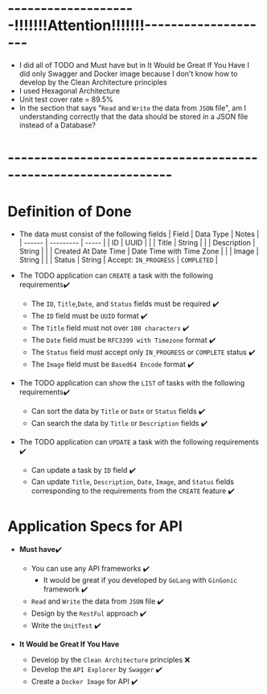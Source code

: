 # --------------------!!!!!!!Attention!!!!!!!--------------------
- I did all of TODO and Must have but in It Would be Great If You Have I did only Swagger and Docker image because I don't know how to develop by the Clean Architecture principles
- I used Hexagonal Architecture
- Unit test cover rate = 89.5%
- In the section that says "`Read` and `Write` the data from `JSON` file", am I understanding correctly that the data should be stored in a JSON file instead of a Database?
# ---------------------------------------------------------------
# Definition of Done
- The data must consist of the following fields
| Field  | Data Type | Notes |
| ------ | --------- | ----- |
| ID | UUID |  |
| Title | String |  |
| Description | String |  |
| Created At Date Time | Date Time with Time Zone |  | 
| Image | String |  |
| Status | String  | Accept: `IN_PROGRESS` \| `COMPLETED` |

- The TODO application can `CREATE` a task with the following requirements✔️
    - The `ID`, `Title`,`Date`, and `Status` fields must be required ✔️
    - The `ID` field must be `UUID` format ✔️
    - The `Title` field must not over `100 characters` ✔️
    - The `Date` field must be `RFC3399 with Timezone` format ✔️
    - The `Status` field must accept only `IN_PROGRESS` or `COMPLETE` status ✔️
    - The `Image` field must be `Based64 Encode` format ✔️
- The TODO application can show the `LIST` of tasks with the following requirements✔️
    - Can sort the data by `Title` or `Date` or `Status` fields ✔️
    - Can search the data by `Title` or `Description` fields ✔️
- The TODO application can `UPDATE` a task with the following requirements ✔️
    - Can update a task by `ID` field ✔️
    - Can update `Title`, `Description`, `Date`, `Image`, and `Status` fields corresponding to the requirements from the `CREATE` feature ✔️

# Application Specs for API

- **Must have**✔️
    - You can use any API frameworks ✔️
        - It would be great if you developed by `GoLang` with `GinGonic` framework ✔️
    - `Read` and `Write` the data from `JSON` file ✔️
    - Design by the `RestFul` approach ✔️
    - Write the `UnitTest` ✔️

- **It Would be Great If You Have**
    - Develop by the `Clean Architecture` principles ❌
    - Develop the `API Explorer` by `Swagger` ✔️
    - Create a `Docker Image` for API ✔️
